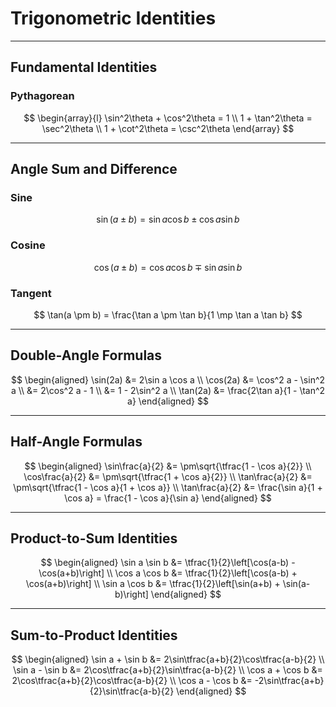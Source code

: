 <!-- File: precalculus/trigonometry.md -->

# Trigonometric Identities

---

## Fundamental Identities

### Pythagorean

$$
\begin{array}{l}
\sin^2\theta + \cos^2\theta = 1 \\
1 + \tan^2\theta = \sec^2\theta \\
1 + \cot^2\theta = \csc^2\theta
\end{array}
$$

---

## Angle Sum and Difference

### Sine
$$
\sin(a \pm b) = \sin a \cos b \pm \cos a \sin b
$$

### Cosine
$$
\cos(a \pm b) = \cos a \cos b \mp \sin a \sin b
$$

### Tangent
$$
\tan(a \pm b) = \frac{\tan a \pm \tan b}{1 \mp \tan a \tan b}
$$

---

## Double-Angle Formulas

$$
\begin{aligned}
\sin(2a) &= 2\sin a \cos a \\
\cos(2a) &= \cos^2 a - \sin^2 a \\
         &= 2\cos^2 a - 1 \\
         &= 1 - 2\sin^2 a \\
\tan(2a) &= \frac{2\tan a}{1 - \tan^2 a}
\end{aligned}
$$

---

## Half-Angle Formulas

$$
\begin{aligned}
\sin\frac{a}{2} &= \pm\sqrt{\tfrac{1 - \cos a}{2}} \\
\cos\frac{a}{2} &= \pm\sqrt{\tfrac{1 + \cos a}{2}} \\
\tan\frac{a}{2} &= \pm\sqrt{\tfrac{1 - \cos a}{1 + \cos a}} \\
\tan\frac{a}{2} &= \frac{\sin a}{1 + \cos a} = \frac{1 - \cos a}{\sin a}
\end{aligned}
$$

---

## Product-to-Sum Identities

$$
\begin{aligned}
\sin a \sin b &= \tfrac{1}{2}\left[\cos(a-b) - \cos(a+b)\right] \\
\cos a \cos b &= \tfrac{1}{2}\left[\cos(a-b) + \cos(a+b)\right] \\
\sin a \cos b &= \tfrac{1}{2}\left[\sin(a+b) + \sin(a-b)\right]
\end{aligned}
$$

---

## Sum-to-Product Identities

$$
\begin{aligned}
\sin a + \sin b &= 2\sin\tfrac{a+b}{2}\cos\tfrac{a-b}{2} \\
\sin a - \sin b &= 2\cos\tfrac{a+b}{2}\sin\tfrac{a-b}{2} \\
\cos a + \cos b &= 2\cos\tfrac{a+b}{2}\cos\tfrac{a-b}{2} \\
\cos a - \cos b &= -2\sin\tfrac{a+b}{2}\sin\tfrac{a-b}{2}
\end{aligned}
$$
